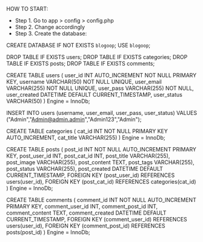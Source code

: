 HOW TO START:
* Step 1. Go to app > config > config.php
* Step 2. Change accordingly
* Step 3. Create the database:

CREATE DATABASE IF NOT EXISTS `blogoop`;
USE `blogoop`;

DROP TABLE IF EXISTS users;
DROP TABLE IF EXISTS categories;
DROP TABLE IF EXISTS posts;
DROP TABLE IF EXISTS comments;

CREATE TABLE users (
user_id INT AUTO_INCREMENT NOT NULL PRIMARY KEY,
username VARCHAR(50) NOT NULL UNIQUE,
user_email VARCHAR(255) NOT NULL UNIQUE,
user_pass VARCHAR(255) NOT NULL,
user_created DATETIME DEFAULT CURRENT_TIMESTAMP,
user_status VARCHAR(50)
)
Engine = InnoDb;

INSERT INTO users (username, user_email, user_pass, user_status)
VALUES
("Admin","Admin@admin.admin","Admin123","Admin");

CREATE TABLE categories (
cat_id INT NOT NULL PRIMARY KEY AUTO_INCREMENT,
cat_title VARCHAR(255)
)
Engine = InnoDb;

CREATE TABLE posts (
post_id INT NOT NULL AUTO_INCREMENT PRIMARY KEY,
post_user_id INT,
post_cat_id INT,
post_title VARCHAR(255),
post_image VARCHAR(255),
post_content TEXT,
post_tags VARCHAR(255),
post_status VARCHAR(255),
post_created DATETIME DEFAULT CURRENT_TIMESTAMP,
FOREIGN KEY (post_user_id) REFERENCES users(user_id),
FOREIGN KEY (post_cat_id) REFERENCES categories(cat_id)
)
Engine = InnoDb;

CREATE TABLE comments (
comment_id INT NOT NULL AUTO_INCREMENT PRIMARY KEY,
comment_user_id INT,
comment_post_id INT,
comment_content TEXT,
comment_created DATETIME DEFAULT CURRENT_TIMESTAMP,
FOREIGN KEY (comment_user_id) REFERENCES users(user_id),
FOREIGN KEY (comment_post_id) REFERENCES posts(post_id)
)
Engine = InnoDb;
